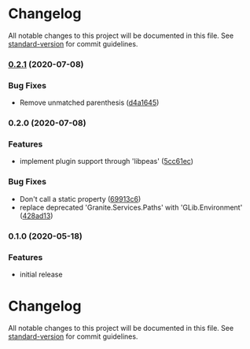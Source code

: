 # Changelog

All notable changes to this project will be documented in this file. See [standard-version](https://github.com/conventional-changelog/standard-version) for commit guidelines.

### [0.2.1](https://github.com/paysonwallach/wingpanel-indicator-caffeine/compare/v0.2.0...v0.2.1) (2020-07-08)


### Bug Fixes

* Remove unmatched parenthesis ([d4a1645](https://github.com/paysonwallach/wingpanel-indicator-caffeine/commit/d4a16450f5b6f6098a73a9c7a94491fc58d7fee6))

### 0.2.0 (2020-07-08)


### Features

* implement plugin support through 'libpeas' ([5cc61ec](https://github.com/paysonwallach/wingpanel-indicator-caffeine/commit/5cc61ec5f850ef75e6c3c826cb752bd8d54a37bf))


### Bug Fixes

* Don't call a static property ([69913c6](https://github.com/paysonwallach/wingpanel-indicator-caffeine/commit/69913c666fc3099b4c8727fd88296c7710049d3c))
* replace deprecated 'Granite.Services.Paths' with 'GLib.Environment' ([428ad13](https://github.com/paysonwallach/wingpanel-indicator-caffeine/commit/428ad1387a29fb01e10f6672ad6aaf1026c21197))

### 0.1.0 (2020-05-18)


### Features

* initial release

# Changelog

All notable changes to this project will be documented in this file. See [standard-version](https://github.com/conventional-changelog/standard-version) for commit guidelines.
